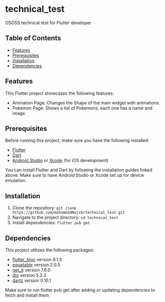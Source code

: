 # technical_test
OSOSS technical test for Flutter developer

## Table of Contents

- [Features](#features)
- [Prerequisites](#prerequisites)
- [Installation](#installation)
- [Dependencies](#dependencies)

## Features

This Flutter project showcases the following features:

- Animation Page: Changes the Shape of the main widget with animations.
- Pokemon Page: Shows a list of Pokemons, each one has a name and image.

## Prerequisites

Before running this project, make sure you have the following installed:

- [Flutter](https://flutter.dev/docs/get-started/install)
- [Dart](https://dart.dev/get-dart)
- [Android Studio](https://developer.android.com/studio) or [Xcode](https://developer.apple.com/xcode/) (for iOS development)

You can install Flutter and Dart by following the installation guides linked above. Make sure to have Android Studio or Xcode set up for device emulation.


## Installation

1. Clone the repository: `git clone https://github.com/mohammadNajib/technical_test.git`
2. Navigate to the project directory: `cd technical_test`
3. Install dependencies: `flutter pub get`


## Dependencies

This project utilizes the following packages:

- [flutter_bloc](https://pub.dev/packages/flutter_bloc) version 8.1.3
- [equatable](https://pub.dev/packages/equatable) version 2.0.5
- [get_it](https://pub.dev/packages/get_it) version 7.6.0
- [dio](https://pub.dev/packages/dio) version 5.3.2
- [dartz](https://pub.dev/packages/dartz) version 0.10.1

Make sure to run flutter pub get after adding or updating dependencies to fetch and install them.